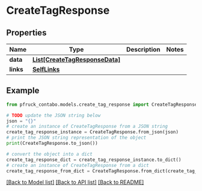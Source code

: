 # CreateTagResponse


## Properties

Name | Type | Description | Notes
------------ | ------------- | ------------- | -------------
**data** | [**List[CreateTagResponseData]**](CreateTagResponseData.md) |  | 
**links** | [**SelfLinks**](SelfLinks.md) |  | 

## Example

```python
from pfruck_contabo.models.create_tag_response import CreateTagResponse

# TODO update the JSON string below
json = "{}"
# create an instance of CreateTagResponse from a JSON string
create_tag_response_instance = CreateTagResponse.from_json(json)
# print the JSON string representation of the object
print(CreateTagResponse.to_json())

# convert the object into a dict
create_tag_response_dict = create_tag_response_instance.to_dict()
# create an instance of CreateTagResponse from a dict
create_tag_response_from_dict = CreateTagResponse.from_dict(create_tag_response_dict)
```
[[Back to Model list]](../README.md#documentation-for-models) [[Back to API list]](../README.md#documentation-for-api-endpoints) [[Back to README]](../README.md)


